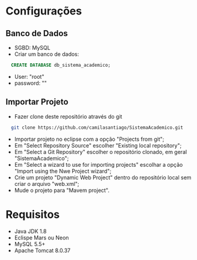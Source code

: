 # Configurações

## Banco de Dados

* SGBD: MySQL
* Criar um banco de dados:
```sql
  CREATE DATABASE db_sistema_academico;
``` 
* User: "root"
* password: ""

## Importar Projeto

* Fazer clone deste repositório através do git
```bash 
  git clone https://github.com/camilasantiago/SistemaAcademico.git
``` 
* Importar projeto no eclipse com a opção "Projects from git";
* Em "Select Repository Source" escolher "Existing local repository";
* Em "Select a Git Repository" escolher o repositório clonado, em geral "SistemaAcademico";
* Em "Select a wizard to use for importing projects" escolhar a opção "Import using the Nwe Project wizard";
* Crie um projeto "Dynamic Web Project" dentro do repositório local sem criar o arquivo "web.xml";
* Mude o projeto para "Mavem project".


# Requisitos

* Java JDK 1.8
* Eclispe Mars ou Neon
* MySQL 5.5+
* Apache Tomcat 8.0.37

